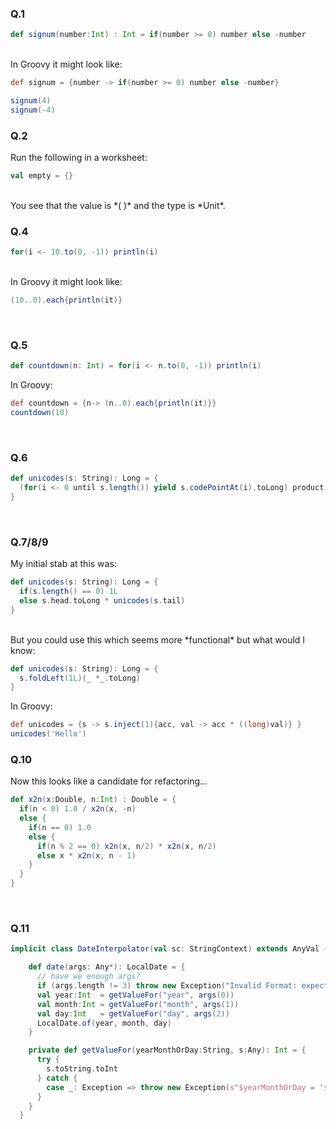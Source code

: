 ### Q.1<br>

```scala
def signum(number:Int) : Int = if(number >= 0) number else -number
```
<br>
In Groovy it might look like:

```groovy
def signum = {number -> if(number >= 0) number else -number}

signum(4)
signum(-4)
```

### Q.2<br>

Run the following in a worksheet:
```scala
val empty = {}
```
<br>
You see that the value is *( )* and the type is *Unit*.
<br>

### Q.4<br>

```scala
for(i <- 10.to(0, -1)) println(i)
```
<br>
In Groovy it might look like:

```groovy
(10..0).each{println(it)}
```
<br>


### Q.5<br>
```scala
def countdown(n: Int) = for(i <- n.to(0, -1)) println(i)
```
In Groovy:
```groovy
def countdown = {n-> (n..0).each{println(it)}}
countdown(10)
```
<br>

### Q.6<br>
```scala
def unicodes(s: String): Long = {
  (for(i <- 0 until s.length()) yield s.codePointAt(i).toLong) product
}  
 ```
<br>

### Q.7/8/9<br>
My initial stab at this was:
```scala
def unicodes(s: String): Long = {
  if(s.length() == 0) 1L
  else s.head.toLong * unicodes(s.tail)
}  
```
<br>
But you could use this which seems more *functional* but what would I know:<br>

```scala
def unicodes(s: String): Long = {
  s.foldLeft(1L)(_ *_.toLong)   
}  
```

In Groovy:
```groovy
def unicodes = {s -> s.inject(1){acc, val -> acc * ((long)val)} } 
unicodes('Hello') 
```

### Q.10<br>
Now this looks like a candidate for refactoring...
```scala
def x2n(x:Double, n:Int) : Double = {
  if(n < 0) 1.0 / x2n(x, -n)
  else {
    if(n == 0) 1.0
    else {
      if(n % 2 == 0) x2n(x, n/2) * x2n(x, n/2)
      else x * x2n(x, n - 1)
    }
  }
}      
```
<br>

### Q.11<br>
```scala
implicit class DateInterpolator(val sc: StringContext) extends AnyVal {

    def date(args: Any*): LocalDate = {
      // have we enough args?
      if (args.length != 3) throw new Exception("Invalid Format: expecting '$year-$month-$day'")
      val year:Int  = getValueFor("year", args(0))
      val month:Int = getValueFor("month", args(1))
      val day:Int   = getValueFor("day", args(2))
      LocalDate.of(year, month, day)
    }

    private def getValueFor(yearMonthOrDay:String, s:Any): Int = {
      try {
        s.toString.toInt
      } catch {
        case _: Exception => throw new Exception(s"$yearMonthOrDay = '$s' is not valid Int")
      }
    }
  }  
 ```
<br>

